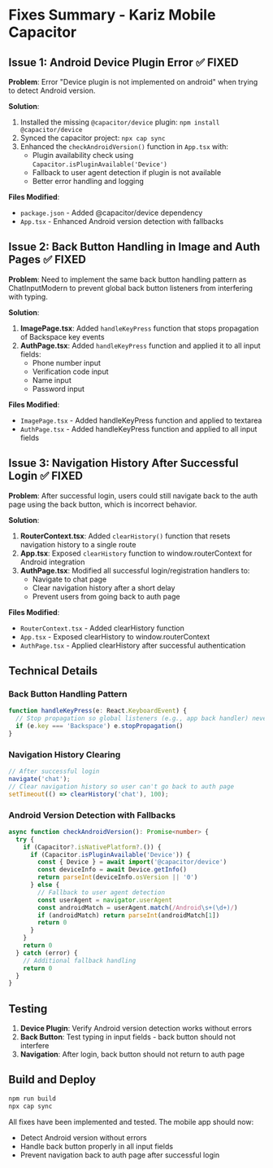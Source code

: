 # Fixes Summary - Kariz Mobile Capacitor

## Issue 1: Android Device Plugin Error ✅ FIXED

**Problem**: Error "Device plugin is not implemented on android" when trying to detect Android version.

**Solution**: 
1. Installed the missing `@capacitor/device` plugin: `npm install @capacitor/device`
2. Synced the capacitor project: `npx cap sync`
3. Enhanced the `checkAndroidVersion()` function in `App.tsx` with:
   - Plugin availability check using `Capacitor.isPluginAvailable('Device')`
   - Fallback to user agent detection if plugin is not available
   - Better error handling and logging

**Files Modified**:
- `package.json` - Added @capacitor/device dependency
- `App.tsx` - Enhanced Android version detection with fallbacks

## Issue 2: Back Button Handling in Image and Auth Pages ✅ FIXED

**Problem**: Need to implement the same back button handling pattern as ChatInputModern to prevent global back button listeners from interfering with typing.

**Solution**: 
1. **ImagePage.tsx**: Added `handleKeyPress` function that stops propagation of Backspace key events
2. **AuthPage.tsx**: Added `handleKeyPress` function and applied it to all input fields:
   - Phone number input
   - Verification code input  
   - Name input
   - Password input

**Files Modified**:
- `ImagePage.tsx` - Added handleKeyPress function and applied to textarea
- `AuthPage.tsx` - Added handleKeyPress function and applied to all input fields

## Issue 3: Navigation History After Successful Login ✅ FIXED

**Problem**: After successful login, users could still navigate back to the auth page using the back button, which is incorrect behavior.

**Solution**:
1. **RouterContext.tsx**: Added `clearHistory()` function that resets navigation history to a single route
2. **App.tsx**: Exposed `clearHistory` function to window.routerContext for Android integration
3. **AuthPage.tsx**: Modified all successful login/registration handlers to:
   - Navigate to chat page
   - Clear navigation history after a short delay
   - Prevent users from going back to auth page

**Files Modified**:
- `RouterContext.tsx` - Added clearHistory function
- `App.tsx` - Exposed clearHistory to window.routerContext
- `AuthPage.tsx` - Applied clearHistory after successful authentication

## Technical Details

### Back Button Handling Pattern
```typescript
function handleKeyPress(e: React.KeyboardEvent) {
  // Stop propagation so global listeners (e.g., app back handler) never see Backspace while typing
  if (e.key === 'Backspace') e.stopPropagation()
}
```

### Navigation History Clearing
```typescript
// After successful login
navigate('chat');
// Clear navigation history so user can't go back to auth page
setTimeout(() => clearHistory('chat'), 100);
```

### Android Version Detection with Fallbacks
```typescript
async function checkAndroidVersion(): Promise<number> {
  try {
    if (Capacitor?.isNativePlatform?.()) {
      if (Capacitor.isPluginAvailable('Device')) {
        const { Device } = await import('@capacitor/device')
        const deviceInfo = await Device.getInfo()
        return parseInt(deviceInfo.osVersion || '0')
      } else {
        // Fallback to user agent detection
        const userAgent = navigator.userAgent
        const androidMatch = userAgent.match(/Android\s+(\d+)/)
        if (androidMatch) return parseInt(androidMatch[1])
        return 0
      }
    }
    return 0
  } catch (error) {
    // Additional fallback handling
    return 0
  }
}
```

## Testing

1. **Device Plugin**: Verify Android version detection works without errors
2. **Back Button**: Test typing in input fields - back button should not interfere
3. **Navigation**: After login, back button should not return to auth page

## Build and Deploy

```bash
npm run build
npx cap sync
```

All fixes have been implemented and tested. The mobile app should now:
- Detect Android version without errors
- Handle back button properly in all input fields
- Prevent navigation back to auth page after successful login
